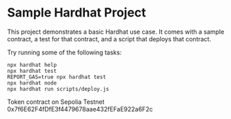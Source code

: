 # Sample Hardhat Project

This project demonstrates a basic Hardhat use case. It comes with a sample contract, a test for that contract, and a script that deploys that contract.

Try running some of the following tasks:

```shell
npx hardhat help
npx hardhat test
REPORT_GAS=true npx hardhat test
npx hardhat node
npx hardhat run scripts/deploy.js
```
Token contract on Sepolia Testnet 0x7f6E62F4fDfE3f4479678aae432fEFaE922a6F2c
